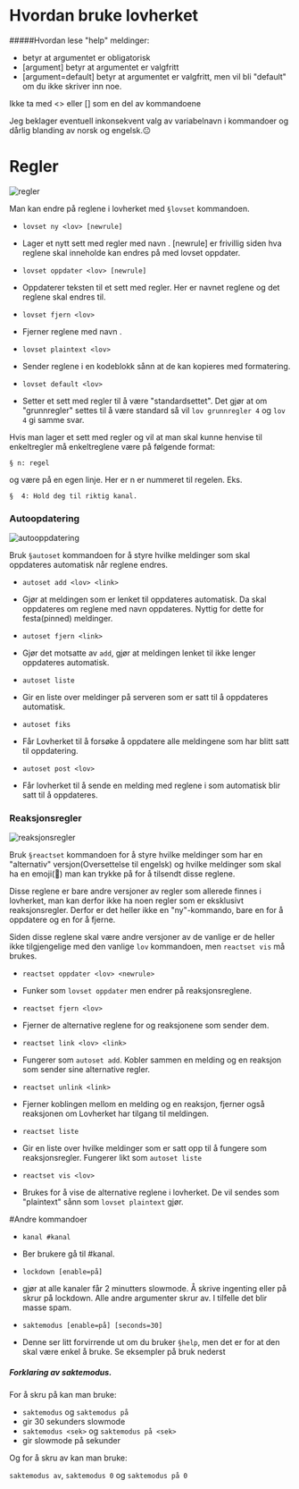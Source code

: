 
# Hvordan bruke lovherket

#####Hvordan lese "help" meldinger:

- <argument> betyr at argumentet er obligatorisk
- [argument] betyr at argumentet er valgfritt
- [argument=default] betyr at argumentet er valgfritt, men vil bli "default" om du ikke skriver inn noe.

Ikke ta med <> eller [] som en del av kommandoene



Jeg beklager eventuell inkonsekvent valg av variabelnavn i kommandoer og dårlig blanding av norsk og engelsk.😐


# Regler
![regler](https://i.imgur.com/AESg9Yq.png)

Man kan endre på reglene i lovherket med `§lovset` kommandoen.

- `lovset ny <lov> [newrule]`
 - Lager et nytt sett med regler med navn <lov>. [newrule] er frivillig siden hva reglene skal inneholde kan endres på med lovset oppdater.

- `lovset oppdater <lov> [newrule]`
 - Oppdaterer teksten til et sett med regler. Her er <lov> navnet reglene og <newrule> det reglene skal endres til.

- `lovset fjern <lov>`
 - Fjerner reglene med navn <lov>.

- `lovset plaintext <lov>`
 - Sender reglene i en kodeblokk sånn at de kan kopieres med formatering.

- `lovset default <lov>`
 - Setter et sett med regler til å være "standardsettet". Det gjør at om "grunnregler" settes til å være standard så vil `lov grunnregler 4` og `lov 4` gi samme svar.


Hvis man lager et sett med regler og vil at man skal kunne henvise til enkeltregler må enkeltreglene være på følgende format:

`§ n: regel`

og være på en egen linje. Her er n er nummeret til regelen. Eks.

`§  4: Hold deg til riktig kanal.`



### Autoopdatering
![autooppdatering](https://i.imgur.com/OKuZxD3.png)

Bruk `§autoset` kommandoen for å styre hvilke meldinger som skal oppdateres automatisk når reglene endres.

- `autoset add <lov> <link>`
 - Gjør at meldingen som er lenket til oppdateres automatisk. Da skal oppdateres om reglene med navn <lov> oppdateres. Nyttig for dette for festa(pinned) meldinger.

- `autoset fjern <link>`
 - Gjør det motsatte av `add`, gjør at meldingen lenket til ikke lenger oppdateres automatisk.

- `autoset liste`
 - Gir en liste over meldinger på serveren som er satt til å oppdateres automatisk.

- `autoset fiks`
 - Får Lovherket til å forsøke å oppdatere alle meldingene som har blitt satt til oppdatering.

- `autoset post <lov>`
 - Får lovherket til å sende en melding med reglene i <lov> som automatisk blir satt til å oppdateres.



### Reaksjonsregler
![reaksjonsregler](https://i.imgur.com/KFlrLv9.png)

Bruk `§reactset` kommandoen for å styre hvilke meldinger som har en "alternativ" versjon(Oversettelse til engelsk) og hvilke meldinger som skal ha en emoji(📨) man kan trykke på for å tilsendt disse reglene.

Disse reglene er bare andre versjoner av regler som allerede finnes i lovherket, man kan derfor ikke ha noen regler som er eksklusivt reaksjonsregler. Derfor er det heller ikke en "ny"-kommando, bare en for å oppdatere og en for å fjerne.

Siden disse reglene skal være andre versjoner av de vanlige er de heller ikke tilgjengelige med den vanlige `lov` kommandoen, men `reactset vis` må brukes.

- `reactset oppdater <lov> <newrule>`
 - Funker som `lovset oppdater` men endrer på reaksjonsreglene.

- `reactset fjern <lov>`
 - Fjerner de alternative reglene for <lov> og reaksjonene som sender dem.

- `reactset link <lov> <link>`
 - Fungerer som `autoset add`. Kobler sammen en melding og en reaksjon som sender <lov> sine alternative regler.

- `reactset unlink <link>`
 - Fjerner koblingen mellom en melding og en reaksjon, fjerner også reaksjonen om Lovherket har tilgang til meldingen.

- `reactset liste`
 - Gir en liste over hvilke meldinger som er satt opp til å fungere som reaksjonsregler. Fungerer likt som `autoset liste`

- `reactset vis <lov>`
 - Brukes for å vise de alternative reglene i lovherket. De vil sendes som "plaintext" sånn som `lovset plaintext` gjør.


#Andre kommandoer

- `kanal #kanal`
 - Ber brukere gå til #kanal.

- `lockdown [enable=på]`
 - gjør at alle kanaler får 2 minutters slowmode. Å skrive ingenting eller på skrur på lockdown. Alle andre argumenter skrur av. I tilfelle det blir masse spam.

- `saktemodus [enable=på] [seconds=30]`
 - Denne ser litt forvirrende ut om du bruker `§help`, men det er for at den skal være enkel å bruke. Se eksempler på bruk nederst 



##### Forklaring av saktemodus.

For å skru på kan man bruke:

- `saktemodus` og `saktemodus på`
 - gir 30 sekunders slowmode
- `saktemodus <sek>` og `saktemodus på <sek>`
 - gir slowmode på <sek> sekunder

Og for å skru av kan man bruke:

`saktemodus av`, `saktemodus 0` og `saktemodus på 0`